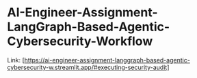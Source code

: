 # AI-Engineer-Assignment-LangGraph-Based-Agentic-Cybersecurity-Workflow

Link: [https://ai-engineer-assignment-langgraph-based-agentic-cybersecurity-w.streamlit.app/#executing-security-audit]

